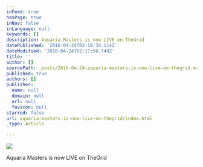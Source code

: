 ```yaml
---
inFeed: true
hasPage: true
inNav: false
inLanguage: null
keywords: []
description: Aquaria Masters is now LIVE on TheGrid
datePublished: '2016-04-24T02:18:34.114Z'
dateModified: '2016-04-24T02:17:56.749Z'
title: ''
author: []
sourcePath: _posts/2016-04-24-aquaria-masters-is-now-live-on-thegrid.md
published: true
authors: []
publisher:
  name: null
  domain: null
  url: null
  favicon: null
starred: false
url: aquaria-masters-is-now-live-on-thegrid/index.html
_type: Article

---
```

![](https://the-grid-user-content.s3-us-west-2.amazonaws.com/31dfefdd-789a-499c-be8f-9daed496657d.jpg)

Aquaria Masters is now LIVE on TheGrid